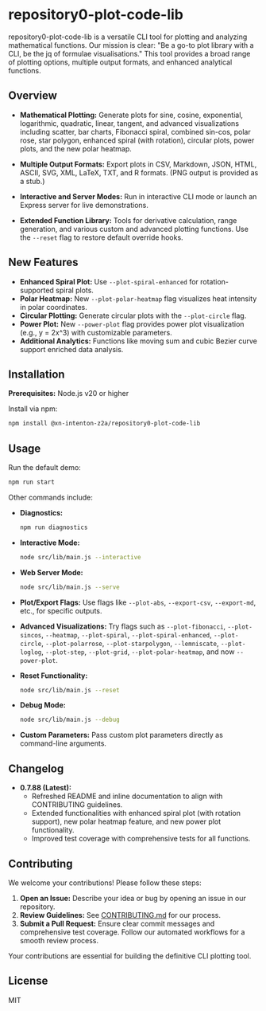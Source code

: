 # repository0-plot-code-lib

repository0-plot-code-lib is a versatile CLI tool for plotting and analyzing mathematical functions. Our mission is clear: "Be a go-to plot library with a CLI, be the jq of formulae visualisations." This tool provides a broad range of plotting options, multiple output formats, and enhanced analytical functions.

## Overview

- **Mathematical Plotting:** Generate plots for sine, cosine, exponential, logarithmic, quadratic, linear, tangent, and advanced visualizations including scatter, bar charts, Fibonacci spiral, combined sin-cos, polar rose, star polygon, enhanced spiral (with rotation), circular plots, power plots, and the new polar heatmap.

- **Multiple Output Formats:** Export plots in CSV, Markdown, JSON, HTML, ASCII, SVG, XML, LaTeX, TXT, and R formats. (PNG output is provided as a stub.)

- **Interactive and Server Modes:** Run in interactive CLI mode or launch an Express server for live demonstrations.

- **Extended Function Library:** Tools for derivative calculation, range generation, and various custom and advanced plotting functions. Use the `--reset` flag to restore default override hooks.

## New Features

- **Enhanced Spiral Plot:** Use `--plot-spiral-enhanced` for rotation-supported spiral plots.
- **Polar Heatmap:** New `--plot-polar-heatmap` flag visualizes heat intensity in polar coordinates.
- **Circular Plotting:** Generate circular plots with the `--plot-circle` flag.
- **Power Plot:** New `--power-plot` flag provides power plot visualization (e.g., y = 2x^3) with customizable parameters.
- **Additional Analytics:** Functions like moving sum and cubic Bezier curve support enriched data analysis.

## Installation

**Prerequisites:** Node.js v20 or higher

Install via npm:

```bash
npm install @xn-intenton-z2a/repository0-plot-code-lib
```

## Usage

Run the default demo:

```bash
npm run start
```

Other commands include:

- **Diagnostics:**
  ```bash
  npm run diagnostics
  ```

- **Interactive Mode:**
  ```bash
  node src/lib/main.js --interactive
  ```

- **Web Server Mode:**
  ```bash
  node src/lib/main.js --serve
  ```

- **Plot/Export Flags:** Use flags like `--plot-abs`, `--export-csv`, `--export-md`, etc., for specific outputs.

- **Advanced Visualizations:** Try flags such as `--plot-fibonacci`, `--plot-sincos`, `--heatmap`, `--plot-spiral`, `--plot-spiral-enhanced`, `--plot-circle`, `--plot-polarrose`, `--plot-starpolygon`, `--lemniscate`, `--plot-loglog`, `--plot-step`, `--plot-grid`, `--plot-polar-heatmap`, and now `--power-plot`.

- **Reset Functionality:**
  ```bash
  node src/lib/main.js --reset
  ```

- **Debug Mode:**
  ```bash
  node src/lib/main.js --debug
  ```

- **Custom Parameters:** Pass custom plot parameters directly as command-line arguments.

## Changelog

- **0.7.88 (Latest):**
  - Refreshed README and inline documentation to align with CONTRIBUTING guidelines.
  - Extended functionalities with enhanced spiral plot (with rotation support), new polar heatmap feature, and new power plot functionality.
  - Improved test coverage with comprehensive tests for all functions.

## Contributing

We welcome your contributions! Please follow these steps:

1. **Open an Issue:** Describe your idea or bug by opening an issue in our repository.
2. **Review Guidelines:** See [CONTRIBUTING.md](./CONTRIBUTING.md) for our process.
3. **Submit a Pull Request:** Ensure clear commit messages and comprehensive test coverage. Follow our automated workflows for a smooth review process.

Your contributions are essential for building the definitive CLI plotting tool.

## License

MIT
